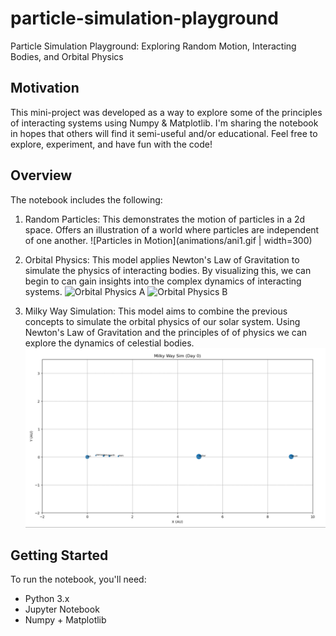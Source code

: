 # particle-simulation-playground
Particle Simulation Playground: Exploring Random Motion, Interacting Bodies, and Orbital Physics

## Motivation

This mini-project was developed as a way to explore some of the principles of interacting systems using Numpy & Matplotlib. I'm sharing the notebook in hopes that others will find it semi-useful and/or educational. Feel free to explore, experiment, and have fun with the code!

## Overview

The notebook includes the following:

1. Random Particles: This demonstrates the motion of particles in a 2d space. Offers an illustration of a world where particles are independent of one another.
![Particles in Motion](animations/ani1.gif | width=300)

2. Orbital Physics: This model applies Newton's Law of Gravitation to simulate the physics of interacting bodies. By visualizing this, we can begin to can gain insights into the complex dynamics of interacting systems.
![Orbital Physics A](animations/ani2a.gif)
![Orbital Physics B](animations/ani2b.gif)

3. Milky Way Simulation: This model aims to combine the previous concepts to simulate the orbital physics of our solar system. Using Newton's Law of Gravitation and the principles of of physics we can explore the dynamics of celestial bodies.
![Milky Way Simulation](animations/ani3.gif)

## Getting Started

To run the notebook, you'll need:

- Python 3.x
- Jupyter Notebook
- Numpy + Matplotlib

